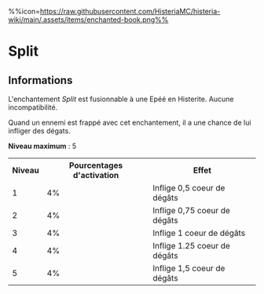 %%icon=https://raw.githubusercontent.com/HisteriaMC/histeria-wiki/main/.assets/items/enchanted-book.png%%
# Split

## Informations
L'enchantement *Split* est fusionnable à une Epéé en Histerite. Aucune incompatibilité.

Quand un ennemi est frappé avec cet enchantement, il a une chance de lui infliger des dégats.  


**Niveau maximum** : 5  

<table>
  <tr>
    <th>Niveau</th>
    <th>Pourcentages d'activation</th>
    <th>Effet</th>
  </tr>
  <tr>
    <td>1</td>
    <td>4%</td>
    <td>Inflige 0,5 coeur de dégâts</td>
  </tr>
  <tr>
    <td>2</td>
    <td>4%</td>
    <td>Inflige 0,75 coeur de dégâts</td>
  </tr>
  <tr>
    <td>3</td>
    <td>4%</td>
    <td>Inflige 1 coeur de dégâts</td>
  </tr>
  <tr>
    <td>4</td>
    <td>4%</td>
    <td>Inflige 1.25 coeur de dégâts</td>
  </tr>
  <tr>
    <td>5</td>
    <td>4%</td>
    <td>Inflige 1,5 coeur de dégâts</td>
   </tr>
</table>
